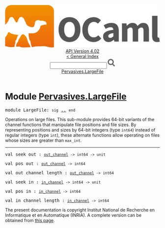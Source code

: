 <!-- ((! set title API !)) ((! set documentation !)) ((! set api !)) ((! set nobreadcrumb !)) -->
<div class="api"><header><nav class="toc brand"><a class="brand" href="https://ocaml.org/"><img src="colour-logo-gray.svg" class="svg" alt="OCaml"></a></nav><nav class="toc"><div class="toc_version"><a href="/docs" id="version-select">API Version 4.02</a></div><a href="index.html">&lt; General Index</a><div class="api_search"><input type="text" name="apisearch" id="api_search" oninput="mySearch(false);" onkeypress="this.oninput();" onclick="this.oninput();" onpaste="this.oninput();">
<img src="search_icon.svg" alt="Search" class="svg" onclick="mySearch(false)"></div>
<div id="search_results"></div><div class="toc_title"><a href="#top">Pervasives.LargeFile</a></div><ul></ul></nav></header>

<h1>Module <a href="type_Pervasives.LargeFile.html">Pervasives.LargeFile</a></h1>

<pre><span class="keyword">module</span> LargeFile: <code class="code"><span class="keyword">sig</span></code> <a href="Pervasives.LargeFile.html">..</a> <code class="code"><span class="keyword">end</span></code></pre><div class="info module top">
Operations on large files.
  This sub-module provides 64-bit variants of the channel functions
  that manipulate file positions and file sizes.  By representing
  positions and sizes by 64-bit integers (type <code class="code">int64</code>) instead of
  regular integers (type <code class="code">int</code>), these alternate functions allow
  operating on files whose sizes are greater than <code class="code">max_int</code>.<br>
</div>
<hr width="100%">

<pre><span id="VALseek_out"><span class="keyword">val</span> seek_out</span> : <code class="type"><a href="Pervasives.html#TYPEout_channel">out_channel</a> -&gt; int64 -&gt; unit</code></pre>
<pre><span id="VALpos_out"><span class="keyword">val</span> pos_out</span> : <code class="type"><a href="Pervasives.html#TYPEout_channel">out_channel</a> -&gt; int64</code></pre>
<pre><span id="VALout_channel_length"><span class="keyword">val</span> out_channel_length</span> : <code class="type"><a href="Pervasives.html#TYPEout_channel">out_channel</a> -&gt; int64</code></pre>
<pre><span id="VALseek_in"><span class="keyword">val</span> seek_in</span> : <code class="type"><a href="Pervasives.html#TYPEin_channel">in_channel</a> -&gt; int64 -&gt; unit</code></pre>
<pre><span id="VALpos_in"><span class="keyword">val</span> pos_in</span> : <code class="type"><a href="Pervasives.html#TYPEin_channel">in_channel</a> -&gt; int64</code></pre>
<pre><span id="VALin_channel_length"><span class="keyword">val</span> in_channel_length</span> : <code class="type"><a href="Pervasives.html#TYPEin_channel">in_channel</a> -&gt; int64</code></pre><div class="copyright">The present documentation is copyright Institut National de Recherche en Informatique et en Automatique (INRIA). A complete version can be obtained from <a href="http://caml.inria.fr/pub/docs/manual-ocaml/">this page</a>.</div></div>